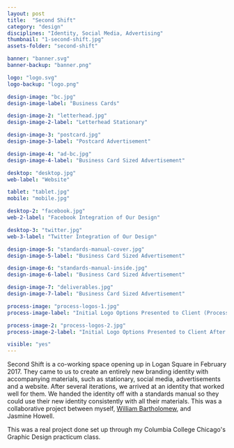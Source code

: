 ```yaml
---
layout: post
title:  "Second Shift"
category: "design"
disciplines: "Identity, Social Media, Advertising"
thumbnail: "1-second-shift.jpg"
assets-folder: "second-shift"

banner: "banner.svg"
banner-backup: "banner.png"

logo: "logo.svg"
logo-backup: "logo.png"

design-image: "bc.jpg"
design-image-label: "Business Cards"

design-image-2: "letterhead.jpg"
design-image-2-label: "Letterhead Stationary"

design-image-3: "postcard.jpg"
design-image-3-label: "Postcard Advertisement"

design-image-4: "ad-bc.jpg"
design-image-4-label: "Business Card Sized Advertisement"

desktop: "desktop.jpg"
web-label: "Website"

tablet: "tablet.jpg"
mobile: "mobile.jpg"

desktop-2: "facebook.jpg"
web-2-label: "Facebook Integration of Our Design"

desktop-3: "twitter.jpg"
web-3-label: "Twitter Integration of Our Design"

design-image-5: "standards-manual-cover.jpg"
design-image-5-label: "Business Card Sized Advertisement"

design-image-6: "standards-manual-inside.jpg"
design-image-6-label: "Business Card Sized Advertisement"

design-image-7: "deliverables.jpg"
design-image-7-label: "Business Card Sized Advertisement"

process-image: "process-logos-1.jpg"
process-image-label: "Initial Logo Options Presented to Client (Process)"

process-image-2: "process-logos-2.jpg"
process-image-2-label: "Initial Logo Options Presented to Client After Feedback (Process)"

visible: "yes"
---
```


Second Shift is a co-working space opening up in Logan Square in February 2017. They came to us to create an entirely new branding identity with accompanying materials, such as stationary, social media, advertisements and a website. After several iterations, we arrived at an identity that worked well for them. We handed the identity off with a standards manual so they could use their new identity consistently with all their materials. This was a collaborative project between myself, [William Bartholomew](http://williambartholomewgd.squarespace.com), and Jasmine&nbsp;Howell.

This was a real project done set up through my Columbia College Chicago's Graphic Design practicum class. 
